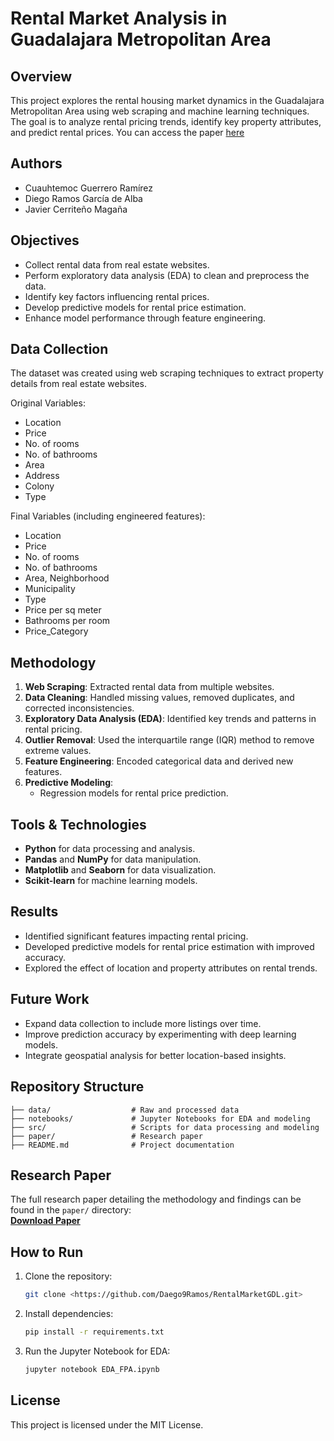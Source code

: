 # Rental Market Analysis in Guadalajara Metropolitan Area

## Overview
This project explores the rental housing market dynamics in the Guadalajara Metropolitan Area using web scraping and machine learning techniques. The goal is to analyze rental pricing trends, identify key property attributes, and predict rental prices. You can access the paper [here](https://www.researchgate.net/publication/381189642_Exploring_the_Rental_Market_Dynamics_of_the_Guadalajara_Metropolitan_Area)


## Authors
- Cuauhtemoc Guerrero Ramírez
- Diego Ramos García de Alba
- Javier Cerriteño Magaña

## Objectives
- Collect rental data from real estate websites.
- Perform exploratory data analysis (EDA) to clean and preprocess the data.
- Identify key factors influencing rental prices.
- Develop predictive models for rental price estimation.
- Enhance model performance through feature engineering.

## Data Collection
The dataset was created using web scraping techniques to extract property details from real estate websites.

Original Variables:
- Location
- Price
- No. of rooms
- No. of bathrooms
- Area
- Address
- Colony
- Type

Final Variables (including engineered features):
- Location
- Price
- No. of rooms
- No. of bathrooms
- Area, Neighborhood
- Municipality
- Type
- Price per sq meter
- Bathrooms per room
- Price_Category

## Methodology
1. **Web Scraping**: Extracted rental data from multiple websites.
2. **Data Cleaning**: Handled missing values, removed duplicates, and corrected inconsistencies.
3. **Exploratory Data Analysis (EDA)**: Identified key trends and patterns in rental pricing.
4. **Outlier Removal**: Used the interquartile range (IQR) method to remove extreme values.
5. **Feature Engineering**: Encoded categorical data and derived new features.
6. **Predictive Modeling**:
   - Regression models for rental price prediction.

## Tools & Technologies
- **Python** for data processing and analysis.
- **Pandas** and **NumPy** for data manipulation.
- **Matplotlib** and **Seaborn** for data visualization.
- **Scikit-learn** for machine learning models.
  
## Results
- Identified significant features impacting rental pricing.
- Developed predictive models for rental price estimation with improved accuracy.
- Explored the effect of location and property attributes on rental trends.

## Future Work
- Expand data collection to include more listings over time.
- Improve prediction accuracy by experimenting with deep learning models.
- Integrate geospatial analysis for better location-based insights.

## Repository Structure
```
├── data/                  # Raw and processed data
├── notebooks/             # Jupyter Notebooks for EDA and modeling
├── src/                   # Scripts for data processing and modeling
├── paper/                 # Research paper
├── README.md              # Project documentation
```

## Research Paper
The full research paper detailing the methodology and findings can be found in the `paper/` directory:  
**[Download Paper](paper/rental_market_analysis.pdf)**


## How to Run
1. Clone the repository:
   ```bash
   git clone <https://github.com/Daego9Ramos/RentalMarketGDL.git>
   ```
2. Install dependencies:
   ```bash
   pip install -r requirements.txt
   ```
3. Run the Jupyter Notebook for EDA:
   ```bash
   jupyter notebook EDA_FPA.ipynb
   ```

## License
This project is licensed under the MIT License.

